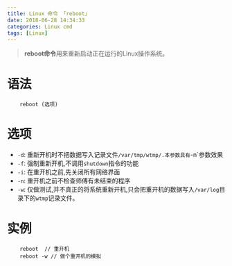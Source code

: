 ```yaml
---
title: Linux 命令 「reboot」
date: 2018-06-28 14:34:33
categories: Linux cmd
tags: [Linux]
---
```


> **reboot命令**用来重新启动正在运行的Linux操作系统。

<!-- more -->

# 语法

```
    reboot (选项)
```

# 选项

- `-d`:   重新开机时不把数据写入记录文件`/var/tmp/wtmp/.本参数具有`-n`参数效果
- `-f`:   强制重新开机,不调用`shutdown`指令的功能
- `-i`:   在重开机之前,先关闭所有网络界面
- `-n`:   重开机之前不检查师傅有未结束的程序
- `-w`:   仅做测试,并不真正的将系统重新开机,只会把重开机的数据写入`/var/log`目录下的`wtmp`记录文件。


# 实例

```
    reboot  // 重开机
    reboot -w // 做个重开机的模拟
```